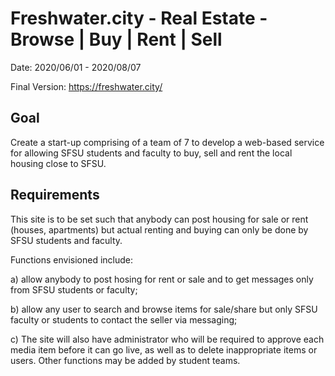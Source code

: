 # Freshwater.city - Real Estate - Browse | Buy | Rent | Sell

Date: 2020/06/01 - 2020/08/07

Final Version: https://freshwater.city/

## Goal
Create a start-up comprising of a team of 7 to develop a web-based service for allowing SFSU students and faculty to buy, sell and rent the local housing close to SFSU. 
## Requirements
This site is to be set such that anybody can post housing for sale or rent (houses, apartments) but actual renting and buying can only be done by SFSU students and faculty. 

Functions envisioned include: 

a) allow anybody to post hosing for rent or sale and to get messages only from SFSU students or faculty; 

b) allow any user to search and browse items for sale/share but only SFSU faculty or students to contact the seller via messaging; 

c) The site will also have administrator who will be required to approve each media item before it can go live, as well as to delete inappropriate items or users. Other functions may be added by student teams. 

